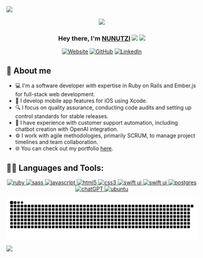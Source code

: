 <img src="https://user-images.githubusercontent.com/73097560/115834477-dbab4500-a447-11eb-908a-139a6edaec5c.gif">

<p align="center">
  <img width="400" height="auto" src="https://i.giphy.com/media/v1.Y2lkPTc5MGI3NjExb3hheTBhcWZpb2Nwc3IwZjhsaGpzZmp1YTNjcWZkdnNkMWk2bmxidyZlcD12MV9pbnRlcm5hbF9naWZfYnlfaWQmY3Q9Zw/bS6M7mYymMQIfuJlX0/giphy.gif"/>
</p>

<h3 align="center">Hey there, I'm <a href="https://nunutzi10.github.io/MyPortfolio-master/">NUNUTZI</a> <img src="https://media.giphy.com/media/hvRJCLFzcasrR4ia7z/giphy.gif" width="28"> <img src="https://emojis.slackmojis.com/emojis/images/1531849430/4246/blob-sunglasses.gif?1531849430" width="28"/></h3>

<p align="center">
  <a href="https://nunutzi10.github.io/MyPortfolio-master/"><img src="https://img.icons8.com/bubbles/50/000000/web.png" alt="Website"/></a>
	<a href="https://github.com/nunutzi10"><img src="https://img.icons8.com/bubbles/50/000000/github.png" alt="GitHub"/></a>
	<a href="https://www.linkedin.com/in/giovanni-nunutzi-estrada-alvarez-b67a67109/"><img src="https://img.icons8.com/bubbles/50/000000/linkedin.png" alt="LinkedIn"/></a>
</p>

## 📖 About me

* 💻 I'm a software developer with expertise in Ruby on Rails and Ember.js for full-stack web development.
* 📱 I develop mobile app features for iOS using Xcode.
* 🔍 I focus on quality assurance, conducting code audits and setting up control standards for stable releases.
* 🔗 I have experience with customer support automation, including chatbot creation with OpenAI integration.
* ⚙️ I work with agile methodologies, primarily SCRUM, to manage project timelines and team collaboration.
* 🌐 You can check out my portfolio [here](https://nunutzi10.github.io/MyPortfolio-master/).

## 👨‍💻 Languages and Tools:

<p align="center">
  <a href="https://www.cprogramming.com/" target="_blank"> 
    <img src="https://img.shields.io/badge/ruby-%23CC342D.svg?style=for-the-badge&logo=ruby&logoColor=white"
      alt="ruby"/>
  </a>
  <a href="https://www.java.com" target="_blank"> 
    <img src="https://img.shields.io/badge/SASS-hotpink.svg?style=for-the-badge&logo=SASS&logoColor=white" 
      alt="sass"/> 
  </a>
  <a href="https://developer.mozilla.org/en-US/docs/Web/JavaScript" target="_blank"> 
    <img src="https://img.shields.io/badge/Javascript-F7DF1E.svg?style=for-the-badge&logo=javascript&logoColor=black"
      alt="javascript"/> 
  </a>
  <a href="https://www.w3.org/html/" target="_blank"> 
    <img src="https://img.shields.io/badge/html-E34F26.svg?style=for-the-badge&logo=html5&logoColor=white"
      alt="html5"/> 
  </a>
  <a href="https://www.w3schools.com/css/" target="_blank">
    <img src="https://img.shields.io/badge/css-1572B6.svg?style=for-the-badge&logo=css3&logoColor=white"
      alt="css3"/>
  </a>
  <a href="https://www.typescriptlang.org/" target="_blank"> 
    <img src="https://img.shields.io/badge/swift-F54A2A?style=for-the-badge&logo=swift&logoColor=white"
      alt="swift ui"/>
  </a>
  <a href="https://www.typescriptlang.org/" target="_blank"> 
    <img src="https://img.shields.io/badge/ember-1C1E24?style=for-the-badge&logo=ember.js&logoColor=#D04A37"
      alt="swift ui"/>
  </a>
  <a href="https://www.typescriptlang.org/" target="_blank"> 
    <img src="https://img.shields.io/badge/postgres-%23316192.svg?style=for-the-badge&logo=postgresql&logoColor=white"
      alt="postgres"/>
  </a>
  <a href="https://www.typescriptlang.org/" target="_blank"> 
    <img src="https://img.shields.io/badge/chatGPT-74aa9c?style=for-the-badge&logo=openai&logoColor=white"
      alt="chatGPT"/>
  </a>
  <a href="https://www.typescriptlang.org/" target="_blank"> 
    <img src="https://img.shields.io/badge/Ubuntu-E95420?style=for-the-badge&logo=ubuntu&logoColor=white"
      alt="ubuntu"/>
  </a>
</p>

<p align="center">
  <img src="https://github.com/StefanosSt/StefanosSt/blob/main/github-user-contribution.svg" alt="snake">
</p>

<img src="https://user-images.githubusercontent.com/73097560/115834477-dbab4500-a447-11eb-908a-139a6edaec5c.gif">
